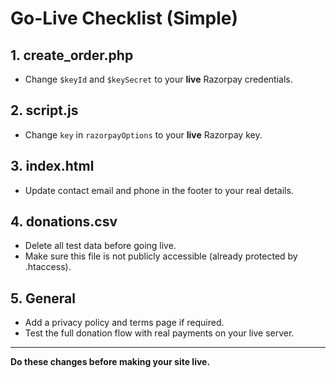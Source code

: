 # Go-Live Checklist (Simple)

## 1. create_order.php
- Change `$keyId` and `$keySecret` to your **live** Razorpay credentials.

## 2. script.js
- Change `key` in `razorpayOptions` to your **live** Razorpay key.

## 3. index.html
- Update contact email and phone in the footer to your real details.

## 4. donations.csv
- Delete all test data before going live.
- Make sure this file is not publicly accessible (already protected by .htaccess).

## 5. General
- Add a privacy policy and terms page if required.
- Test the full donation flow with real payments on your live server.

---

**Do these changes before making your site live.** 